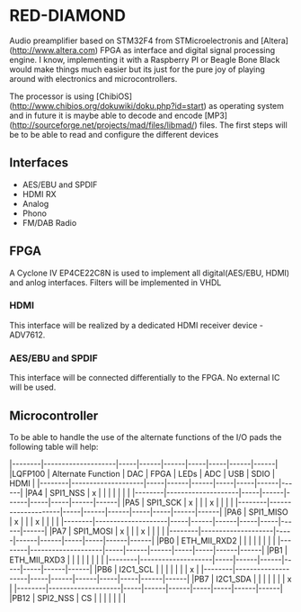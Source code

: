 # RED-DIAMOND

Audio preamplifier based on STM32F4 from STMicroelectronis and [Altera] (http://www.altera.com) FPGA as interface and digital signal processing engine. I know, implementing it with a Raspberry PI or Beagle Bone Black would make things much easier but its just for the pure joy of playing around with electronics and microcontrollers.

The processor is using [ChibiOS] (http://www.chibios.org/dokuwiki/doku.php?id=start) as operating system and in future it is maybe able to decode and encode [MP3] (http://sourceforge.net/projects/mad/files/libmad/) files. The first steps will be to be able to read and configure the different devices

## Interfaces
* AES/EBU and SPDIF
* HDMI RX
* Analog
* Phono
* FM/DAB Radio

## FPGA
A Cyclone IV EP4CE22C8N is used to implement all digital(AES/EBU, HDMI) and anlog interfaces. Filters will be implemented in VHDL

### HDMI
This interface will be realized by a dedicated HDMI receiver device - ADV7612.

### AES/EBU and SPDIF
This interface will be connected differentially to the FPGA. No external IC will be used.

## Microcontroller
To be able to handle the use of the alternate functions of the I/O pads the following table will help:

|--------|--------------------|-----|------|------|-----|-----|------|------|
|LQFP100 | Alternate Function | DAC | FPGA | LEDs | ADC | USB | SDIO | HDMI |
|--------|--------------------|-----|------|------|-----|-----|------|------|
|PA4     | SPI1_NSS           |  x  |      |      |     |     |      |      |
|--------|--------------------|-----|------|------|-----|-----|------|------|
|PA5     | SPI1_SCK           |  x  |      |      |  x  |     |      |      |
|--------|--------------------|-----|------|------|-----|-----|------|------|
|PA6     | SPI1_MISO          |  x  |      |      |  x  |     |      |      |
|--------|--------------------|-----|------|------|-----|-----|------|------|
|PA7     | SPI1_MOSI          |  x  |      |      |  x  |     |      |      |
|--------|--------------------|-----|------|------|-----|-----|------|------|
|PB0     | ETH_MII_RXD2       |     |      |      |     |     |      |      |
|--------|--------------------|-----|------|------|-----|-----|------|------|
|PB1     | ETH_MII_RXD3       |     |      |      |     |     |      |      |
|--------|--------------------|-----|------|------|-----|-----|------|------|
|PB6     | I2C1_SCL           |     |      |      |     |     |      |   x  |
|--------|--------------------|-----|------|------|-----|-----|------|------|
|PB7     | I2C1_SDA           |     |      |      |     |     |      |   x  |
|--------|--------------------|-----|------|------|-----|-----|------|------|
|PB12    | SPI2_NSS           | CS  |      |      |     |     |      |      |
